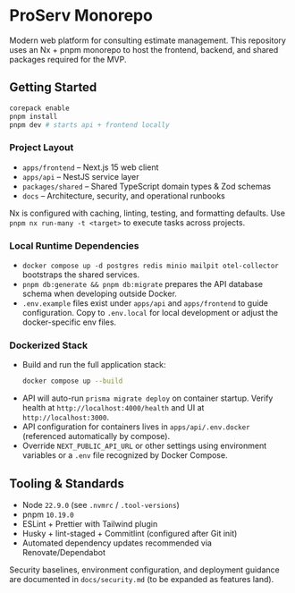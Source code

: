 # ProServ Monorepo

Modern web platform for consulting estimate management. This repository uses an Nx + pnpm monorepo to host the frontend, backend, and shared packages required for the MVP.

## Getting Started

```bash
corepack enable
pnpm install
pnpm dev # starts api + frontend locally
```

### Project Layout
- `apps/frontend` – Next.js 15 web client
- `apps/api` – NestJS service layer
- `packages/shared` – Shared TypeScript domain types & Zod schemas
- `docs` – Architecture, security, and operational runbooks

Nx is configured with caching, linting, testing, and formatting defaults. Use `pnpm nx run-many -t <target>` to execute tasks across projects.

### Local Runtime Dependencies
- `docker compose up -d postgres redis minio mailpit otel-collector` bootstraps the shared services.
- `pnpm db:generate && pnpm db:migrate` prepares the API database schema when developing outside Docker.
- `.env.example` files exist under `apps/api` and `apps/frontend` to guide configuration. Copy to `.env.local` for local development or adjust the docker-specific env files.

### Dockerized Stack
- Build and run the full application stack:
  ```bash
  docker compose up --build
  ```
- API will auto-run `prisma migrate deploy` on container startup. Verify health at `http://localhost:4000/health` and UI at `http://localhost:3000`.
- API configuration for containers lives in `apps/api/.env.docker` (referenced automatically by compose).
- Override `NEXT_PUBLIC_API_URL` or other settings using environment variables or a `.env` file recognized by Docker Compose.

## Tooling & Standards
- Node `22.9.0` (see `.nvmrc` / `.tool-versions`)
- pnpm `10.19.0`
- ESLint + Prettier with Tailwind plugin
- Husky + lint-staged + Commitlint (configured after Git init)
- Automated dependency updates recommended via Renovate/Dependabot

Security baselines, environment configuration, and deployment guidance are documented in `docs/security.md` (to be expanded as features land).
